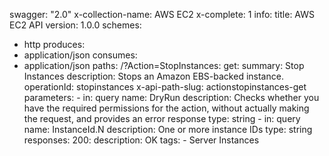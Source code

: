 swagger: "2.0"
x-collection-name: AWS EC2
x-complete: 1
info:
  title: AWS EC2 API
  version: 1.0.0
schemes:
- http
produces:
- application/json
consumes:
- application/json
paths:
  /?Action=StopInstances:
    get:
      summary: Stop Instances
      description: Stops an Amazon EBS-backed instance.
      operationId: stopinstances
      x-api-path-slug: actionstopinstances-get
      parameters:
      - in: query
        name: DryRun
        description: Checks whether you have the required permissions for the action,
          without actually making the request,        and provides an error response
        type: string
      - in: query
        name: InstanceId.N
        description: One or more instance IDs
        type: string
      responses:
        200:
          description: OK
      tags:
      - Server Instances